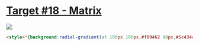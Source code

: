 # [Target #18 - Matrix](https://cssbattle.dev/play/18)

![](https://cssbattle.dev/targets/18.png)

```HTML
<style>*{background:radial-gradient(at 100px 100px,#f09462 80px,#5c434c 0)-10px -10px;background-size:100px 100px}*>*{margin:10 210 210 110;color:F5D6B4;background:#f5d6b4;border-radius:1in 0 0 0;box-shadow:200px 0,-100px 100px,100px 100px,0 200px,200px 200px
```